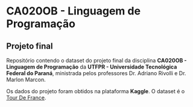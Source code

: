 # CA020OB - Linguagem de Programação 

## Projeto final

Repositório contendo o dataset do projeto final da disciplina **CA020OB - Linguagem de Programação** da **UTFPR - Universidade Tecnológica Federal do Paraná**, ministrada pelos professores Dr. Adriano Rivolli e Dr. Marlon Marcon.

Os dados do projeto foram obtidos na plataforma **Kaggle**. O dataset é o [Tour De France](https://www.kaggle.com/datasets/ankitraturi/tour-de-france).
